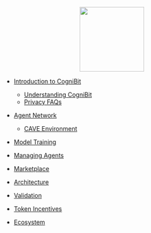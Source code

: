 <p align="center">
  <img src="logo.png" width="150">
</p>

- [Introduction to CogniBit](introduction)
  - [Understanding CogniBit](introduction#understanding-cognibit)
  - [Privacy FAQs](introduction#privacy-and-mcp-faqs)
  
- [Agent Network](agent-network)
  - [CAVE Environment](agent-network#cognibit-cave)
  
- [Model Training](model-training)
  
- [Managing Agents](managing-agents)
  
- [Marketplace](marketplace)
  
- [Architecture](architecture)
  
- [Validation](validation)
  
- [Token Incentives](token-incentive)
  
- [Ecosystem](ecosystem)
